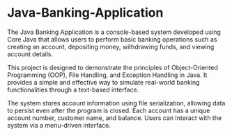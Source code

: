 # Java-Banking-Application
The Java Banking Application is a console-based system developed using Core Java that allows users to perform basic banking operations such as creating an account, depositing money, withdrawing funds, and viewing account details.

This project is designed to demonstrate the principles of Object-Oriented Programming (OOP), File Handling, and Exception Handling in Java. It provides a simple and effective way to simulate real-world banking functionalities through a text-based interface.

The system stores account information using file serialization, allowing data to persist even after the program is closed. Each account has a unique account number, customer name, and balance. Users can interact with the system via a menu-driven interface.

